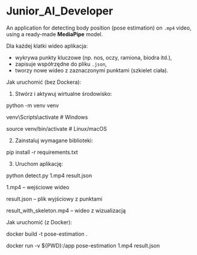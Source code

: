 # Junior_AI_Developer
An application for detecting body position (pose estimation) on `.mp4` video, using a ready-made **MediaPipe** model.

Dla każdej klatki wideo aplikacja:
- wykrywa punkty kluczowe (np. nos, oczy, ramiona, biodra itd.),
- zapisuje współrzędne do pliku `.json`,
- tworzy nowe wideo z zaznaczonymi punktami (szkielet ciała).

Jak uruchomić (bez Dockera):

1. Stwórz i aktywuj wirtualne środowisko:

python -m venv venv

venv\Scripts\activate    # Windows

source venv/bin/activate # Linux/macOS

2. Zainstaluj wymagane biblioteki:

pip install -r requirements.txt

3. Uruchom aplikację:

python detect.py 1.mp4 result.json

1.mp4 – wejściowe wideo

result.json – plik wyjściowy z punktami

result_with_skeleton.mp4 – wideo z wizualizacją

Jak uruchomić (z Docker):

docker build -t pose-estimation .

docker run -v ${PWD}:/app pose-estimation 1.mp4 result.json
